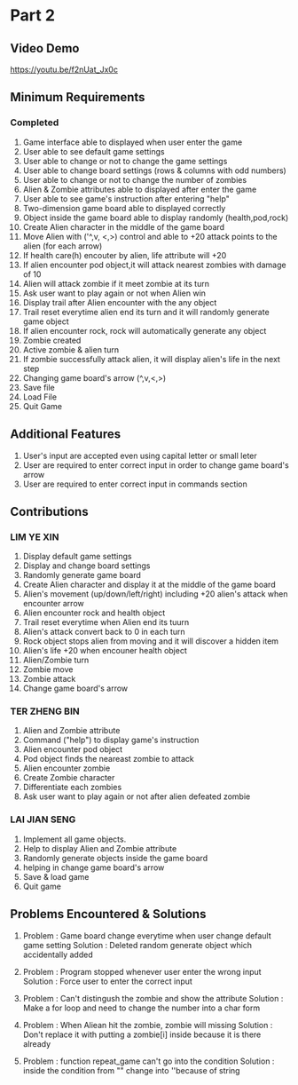 # Part 2

## Video Demo

https://youtu.be/f2nUat_Jx0c

## Minimum Requirements

### Completed

1. Game interface able to displayed when user enter the game
2. User able to see default game settings
3. User able to change or not to change the game settings
4. User able to change board settings (rows & columns with odd numbers)
5. User able to change or not to change the number of zombies
6. Alien & Zombie attributes able to displayed after enter the game
7. User able to see game's instruction after entering "help" 
8. Two-dimension game board able to displayed correctly 
9. Object inside the game board able to display randomly (health,pod,rock)
10. Create Alien character in the middle of the game board
11. Move Alien with ('^,v, <,>) control and able to +20 attack points to the alien (for each arrow)  
12. If health care(h) encouter by alien, life attribute will +20
13. If alien encounter pod object,it will attack nearest zombies with damage of 10
14. Alien will attack zombie if it meet zombie at its turn
15. Ask user want to play again or not when Alien win
16. Display trail after Alien encounter with the any object
17. Trail reset everytime alien end its turn and it will randomly generate game object
18. If alien encounter rock, rock will automatically generate any object
19. Zombie created
20. Active zombie & alien turn
21. If zombie successfully attack alien, it will display alien's life in the next step
22. Changing game board's arrow (^,v,<,>)
23. Save file
24. Load File
25. Quit Game


## Additional Features

1. User's input are accepted even using capital letter or small leter
2. User are required to enter correct input in order to change game board's arrow
3. User are required to enter correct input in commands section

## Contributions

### LIM YE XIN

1. Display default game settings
2. Display and change board settings
3. Randomly generate game board
4. Create Alien character and display it at the middle of the game board
5. Alien's movement (up/down/left/right) including +20 alien's attack when encounter arrow
6. Alien encounter rock and health object
7. Trail reset everytime when Alien end its tuurn
8. Alien's attack convert back to 0 in each turn
9. Rock object stops alien from moving and it will discover a hidden item
10. Alien's life +20 when encouner health object
11. Alien/Zombie turn
12. Zombie move
13. Zombie attack
14. Change game board's arrow


### TER ZHENG BIN

1. Alien and Zombie attribute
2. Command ("help") to display game's instruction
3. Alien encounter pod object
4. Pod object finds the neareast zombie to attack
5. Alien encounter zombie
6. Create Zombie character
7. Differentiate each zombies
8. Ask user want to play again or not after alien defeated zombie


### LAI JIAN SENG

1. Implement all game objects.
2. Help to display Alien and Zombie attribute
3. Randomly generate objects inside the game board
4. helping in change game board's arrow
5. Save & load game
6. Quit game

## Problems Encountered & Solutions

1. Problem  : Game board change everytime when user change default game setting
   Solution : Deleted random generate object which accidentally added

2. Problem  : Program stopped whenever user enter the wrong input
   Solution : Force user to enter the correct input

3. Problem  : Can't distingush the zombie and show the attribute
   Solution : Make a for loop and need to change the number into a char form

4. Problem  : When Aliean hit the zombie, zombie will missing
   Solution : Don't replace it with putting a zombie[i] inside because it is there already

5. Problem  : function repeat_game can't go into the condition
   Solution : inside the condition from "" change into ''because of string

